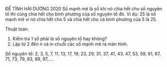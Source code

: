 ĐỀ TỈNH HẢI DƯƠNG 2020
Số mạnh mẽ là số khi nó chia hết cho số nguyên tố thì cũng chia hết cho bình phương của số nguyên tố đó.
Ví dụ: 25 là số mạnh mẽ vì nó chia hết cho 5 và chia hết cho cả bình phương của 5 là 25.

Thuật toán:
1. Kiểm tra 1 số phải là số nguyên tố hay không?
2. Lặp từ 2 đến n và in chuỗi các số mạnh mẽ ra màn hình.

Số nguyên tố:
 2, 3, 5, 7, 11, 13, 17, 19, 23, 29, 31, 37, 41, 43, 47, 53, 59, 61, 67, 71, 73, 79, 83, 89, 97,....